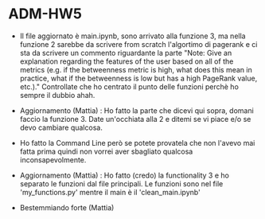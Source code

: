 # ADM-HW5
* Il file aggiornato è main.ipynb, sono arrivato alla funzione 3, ma nella funzione 2 sarebbe da scrivere from scratch l'algortimo di pagerank e ci sta da scrivere un commento riguardante la parte "Note: Give an explanation regarding the features of the user based on all of the metrics (e.g. if the betweenness metric is high, what does this mean in practice, what if the betweenness is low but has a high PageRank value, etc.)." 
Controllate che ho centrato il punto delle funzioni perchè ho sempre il dubbio ahah.

* Aggiornamento (Mattia) : Ho fatto la parte che dicevi qui sopra, domani faccio la funzione 3. Date un'occhiata alla 2 e ditemi se vi piace e/o se devo cambiare qualcosa. 

* Ho fatto la Command Line però se potete provatela che non l'avevo mai fatta prima quindi non vorrei aver sbagliato qualcosa inconsapevolmente.

* Aggiornamento (Mattia) : Ho fatto (credo) la functionality 3 e ho separato le funzioni dal file principali. Le funzioni sono nel file 'my_functions.py' mentre il main è il 'clean_main.ipynb'

* Bestemmiando forte (Mattia)
